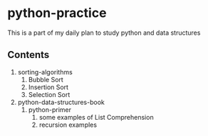 # python-practice

This is a part of my daily plan to study python and data structures

## Contents

1. sorting-algorithms
    1. Bubble Sort
    2. Insertion Sort
    3. Selection Sort
2. python-data-structures-book
    1. python-primer
        1. some examples of List Comprehension
        2. recursion examples